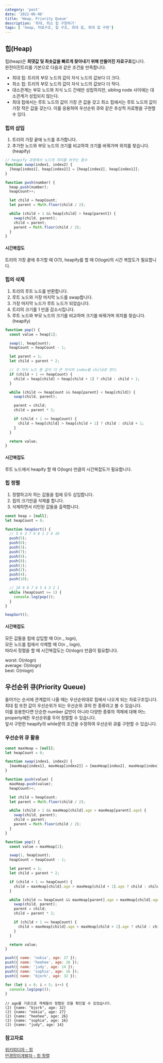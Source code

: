 ```yaml
---
category: 'post'
date: '2022-06-06'
title: 'Heap, Priority Queue'
description: '최대, 최소 힙 구현하기'
tags: [ 'heap, 자료구조, 힙 구조, 최대 힙, 최대 힙 구현']
---
```


## 힙(Heap)

힙(heap)은 **최댓값 및 최솟값을 빠르게 찾아내기 위해 만들어진 자료구조**입니다.<br>
완전이진트리를 기본으로 다음과 같은 조건을 만족합니다.<br>

- 최대 힙: 트리의 부모 노드의 값이 자식 노드의 값보다 더 크다.
- 최소 힙: 트리의 부모 노드의 값이 자식 노드의 값보다 더 작다.
- 대소관계는 부모 노드와 자식 노드 간에만 성립하지만, sibling node 사이에는 대소관계가 성립되지 않는다.
- 최대 힙에서는 루트 노드의 값이 가장 큰 값을 갖고 최소 힙에서는 루트 노드의 값이 가장 작은 값을 갖는다. 이를 응용하여 우선순위 큐와 같은 추상적 자료형을 구현할 수 있다.

### 힙의 삽입

1. 트리의 가장 끝에 노드를 추가합니다.
2. 추가한 노드와 부모 노드의 크기를 비교하여 크기를 바꿔가며 위치를 찾습니다.(heapify)

```javascript
// heapify 과정에서 노드의 자리를 바꾸는 함수
function swap(index1, index2) {
  [heap[index1], heap[index2]] = [heap[index2], heap[index1]];
}
```

```javascript
function push(number) {
  heap.push(number);
  heapCount++;

  let child = heapCount;
  let parent = Math.floor(child / 2);

  while (child > 1 && heap[child] > heap[parent]) {
    swap(child, parent);
    child = parent;
    parent = Math.floor(child / 2);
  }
}
```

#### 시간복잡도

트리의 가장 끝에 추가할 때 O(1),
heapify를 할 때 O(logn)의 시간 복잡도가 필요합니다.

### 힙의 삭제

1. 트리의 루트 노드를 반환합니다.
2. 루트 노드와 가장 마지막 노드를 swap합니다.
3. 가장 마지막 노드가 루트 노드가 되었습니다.
4. 트리의 크기를 1 만큼 감소시킵니다.
5. 루트 노드와 부모 노드의 크기를 비교하며 크기를 바꿔가며 위치를 찾습니다.(heapify)

```javascript
function pop() {
  const value = heap[1];

  swap(1, heapCount);
  heapCount = heapCount - 1;

  let parent = 1;
  let child = parent * 2;

  // 두 자식 노드 중 값이 더 큰 자식의 index를 child로 한다.
  if (child + 1 <= heapCount) {
    child = heap[child] > heap[child + 1] ? child : child + 1;
  }

  while (child <= heapCount && heap[parent] < heap[child]) {
    swap(child, parent);

    parent = child;
    child = parent * 2;

    if (child + 1 <= heapCount) {
      child = heap[child] > heap[child + 1] ? child : child + 1;
    }
  }

  return value;
}
```

#### 시간복잡도

루트 노드에서 heapify 할 때 O(logn) 만큼의 시간복잡도가 필요합니다.

### 힙 정렬

1. 정렬하고자 하는 값들을 힙에 모두 삽입합니다.
2. 힙의 크기만큼 삭제를 합니다.
3. 삭제하면서 리턴된 값들을 출력합니다.

```javascript
const heap = [null];
let heapCount = 0;

function heapSort() {
  // 5 6 3 7 9 8 1 2 4 10
  push(5);
  push(6);
  push(3);
  push(7);
  push(9);
  push(8);
  push(1);
  push(2);
  push(4);
  push(10);

  // 10 9 8 7 6 5 4 3 2 1
  while (heapCount >= 1) {
    console.log(pop());
  }
}

heapSort();
```

#### 시간복잡도

모든 값들을 힙에 삽입할 때 O(n _ logn),<br>
모든 노드를 힙에서 삭제할 때 O(n _ logn),<br>
따라서 정렬을 할 때 시간복잡도는 O(nlogn) 만큼이 필요합니다.

worst: O(nlogn)<br>
average: O(nlogn)<br>
best: O(nlogn)<br>

## 우선순위 큐(Priority Queue)

들어가는 순서에 관계없이 나올 때는 우선순위대로 힙에서 나오게 되는 자료구조입니다.<br>
최대 힙 또한 값이 우선순위가 되는 우선순위 큐의 한 종류라고 볼 수 있습니다.<br>
이를 응용한다면 단순한 number 값만이 아니라 다양한 종류의 객체에 대해 어느 property에든 우선순위를 두어 정렬할 수 있습니다.<br>
앞서 구현한 heapify의 while문의 조건을 수정하여 우선순위 큐를 구현할 수 있습니다.<br>

### 우선순위 큐 활용

```javascript
const maxHeap = [null];
let heapCount = 0;

function swap(index1, index2) {
  [maxHeap[index1], maxHeap[index2]] = [maxHeap[index2], maxHeap[index1]];
}

function push(value) {
  maxHeap.push(value);
  heapCount++;

  let child = heapCount;
  let parent = Math.floor(child / 2);

  while (child > 1 && maxHeap[child].age > maxHeap[parent].age) {
    swap(child, parent);
    child = parent;
    parent = Math.floor(child / 2);
  }
}

function pop() {
  const value = maxHeap[1];

  swap(1, heapCount);
  heapCount = heapCount - 1;

  let parent = 1;
  let child = parent * 2;

  if (child + 1 <= heapCount) {
    child = maxHeap[child].age > maxHeap[child + 1].age ? child : child + 1;
  }

  while (child <= heapCount && maxHeap[parent].age < maxHeap[child].age) {
    swap(child, parent);
    parent = child;
    child = parent * 2;

    if (child + 1 <= heapCount) {
      child = maxHeap[child].age > maxHeap[child + 1].age ? child : child + 1;
    }
  }

  return value;
}

push({ name: 'nokia', age: 27 });
push({ name: 'heehee', age: 26 });
push({ name: 'judy', age: 14 });
push({ name: 'sophia', age: 16 });
push({ name: 'bjork', age: 32 });

for (let i = 0; i < 5; i++) {
  console.log(pop());
}
```

```shell
// age를 기준으로 객체들이 정렬된 것을 확인할 수 있었습니다.
(2) {name: "bjork", age: 32}
(2) {name: "nokia", age: 27}
(2) {name: "heehee", age: 26}
(2) {name: "sophia", age: 16}
(2) {name: "judy", age: 14}
```

### 참고자료

[위키피디아 - 힙](<https://ko.wikipedia.org/wiki/%ED%9E%99_(%EC%9E%90%EB%A3%8C_%EA%B5%AC%EC%A1%B0)>)<br>
[안경잡이개발자 - 힙 정렬](https://m.blog.naver.com/ndb796/221228342808)<br>
